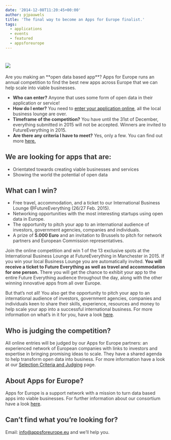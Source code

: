 ```yaml
---
date: '2014-12-08T11:20:45+00:00'
author: pjpauwels
title: 'The final way to become an Apps for Europe finalist.'
tags:
  - applications
  - events
  - featured
  - appsforeurope
---
```


# ![](http://extern.waag.org/ivonne/a4eu/Competition.jpg)

<div class="region region-content" style="font-weight: inherit; font-style: inherit;"><div class="block block-system" id="block-system-main" style="font-weight: inherit; font-style: inherit;"><div class="content" style="font-weight: inherit; font-style: inherit;"><div class="content" style="color: #373737;"><div class="field field-name-body field-type-text-with-summary field-label-hidden" style="font-weight: inherit; font-style: inherit;"><div class="field-items" style="font-weight: inherit; font-style: inherit;"><div class="field-item even" style="font-weight: inherit; font-style: inherit;">Are you making an **open data based app**? Apps for Europe runs an annual competition to find the best new apps across Europe that we can help scale into viable businesses.

- **Who can enter?** Anyone that uses some form of open data in their application or service!
- **How do I enter?** You need to [enter your application online](http://www.appsforeurope.eu/content/submit-your-application), all the local business lounge are over.
- **Timeframe of the competition?** You have until the 31st of December, everything submitted in 2015 will not be accepted. Winners are invited to FutureEverything in 2015.
- **Are there any criteria I have to meet?** Yes, only a few. You can find out more [here.](http://www.appsforeurope.eu/competition_enter)

## We are looking for apps that are:

- Orientated towards creating viable businesses and services
- Showing the world the potential of open data

## What can I win?

- Free travel, accommodation, and a ticket to our International Business Lounge @FutureEverything (26/27 Feb. 2015).
- Networking opportunities with the most interesting startups using open data in Europe.
- The opportunity to pitch your app to an international audience of investors, government agencies, companies and individuals.
- A prize of **5.000 Euro** and an invitation to Brussels to pitch for network partners and European Commission representatives.

Join the online competition and win 1 of the 13 exclusive spots at the International Business Lounge at FutureEverything in Manchester in 2015. If you win your local Business Lounge you are automatically invited. **You will receive a ticket to Future Everything as well as travel and accommodation for one person.** There you will get the chance to exhibit your app to the entire Future Everything audience throughout the day, along with the other winning innovative apps from all over Europe.

But that’s not all! You also get the opportunity to pitch your app to an international audience of investors, government agencies, companies and individuals keen to share their skills, experience, resources and money to help scale your app into a successful international business. For more information on what’s in it for you, have a look [here](http://www.appsforeurope.eu/competition_prizes).

## Who is judging the competition?

All online entries will be judged by our Apps for Europe partners: an experienced network of European companies with links to investors and expertise in bringing promising ideas to scale. They have a shared agenda to help transform open data into business. For more information have a look at our [Selection Criteria and Judging](http://www.appsforeurope.eu/competition_enter) page.

## About Apps for Europe?

Apps for Europe is a support network with a mission to turn data based apps into viable businesses. For further information about our consortium have a look [here](http://www.appsforeurope.eu/about-us).

## Can’t find what you’re looking for?

Email: <info@appsforeurope.eu> and we’ll help you.

</div></div></div></div></div></div></div>
